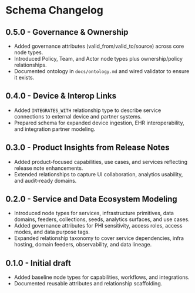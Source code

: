 # Schema Changelog

## 0.5.0 - Governance & Ownership
- Added governance attributes (valid_from/valid_to/source) across core node types.
- Introduced Policy, Team, and Actor node types plus ownership/policy relationships.
- Documented ontology in `docs/ontology.md` and wired validator to ensure it exists.

## 0.4.0 - Device & Interop Links
- Added `INTEGRATES_WITH` relationship type to describe service connections to external device and partner systems.
- Prepared schema for expanded device ingestion, EHR interoperability, and integration partner modeling.

## 0.3.0 - Product Insights from Release Notes
- Added product-focused capabilities, use cases, and services reflecting release note enhancements.
- Extended relationships to capture UI collaboration, analytics usability, and audit-ready domains.

## 0.2.0 - Service and Data Ecosystem Modeling
- Introduced node types for services, infrastructure primitives, data domains, feeders, collections, seeds, analytics surfaces, and use cases.
- Added governance attributes for PHI sensitivity, access roles, access modes, and data purpose tags.
- Expanded relationship taxonomy to cover service dependencies, infra hosting, domain feeders, observability, and data lineage.

## 0.1.0 - Initial draft
- Added baseline node types for capabilities, workflows, and integrations.
- Documented reusable attributes and relationship scaffolding.

